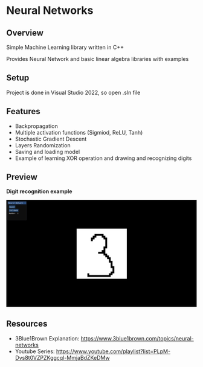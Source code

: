 # Neural Networks

## Overview
Simple Machine Learning library written in C++

Provides Neural Network and basic linear algebra libraries with examples

## Setup
Project is done in Visual Studio 2022, so open .sln file

## Features
- Backpropagation
- Multiple activation functions (Sigmiod, ReLU, Tanh)
- Stochastic Gradient Descent
- Layers Randomization
- Saving and loading model
- Example of learning XOR operation and drawing and recognizing digits

## Preview
**Digit recognition example**

![](https://github.com/Filipeak/machine-learning/blob/main/res/screenshot.png)

## Resources
- 3Blue1Brown Explanation: https://www.3blue1brown.com/topics/neural-networks
- Youtube Series: https://www.youtube.com/playlist?list=PLpM-Dvs8t0VZPZKggcql-MmjaBdZKeDMw